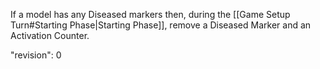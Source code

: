 If a model has any Diseased markers then, during the [[Game Setup Turn#Starting Phase|Starting Phase]], remove a Diseased Marker and an Activation Counter.

"revision": 0